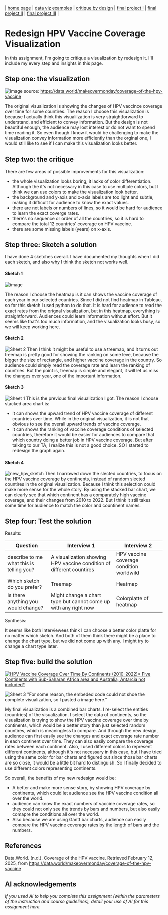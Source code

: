 | [home page](https://cmustudent.github.io/tswd-portfolio-templates/) | [data viz examples](dataviz-examples) | [critique by design](critique-by-design) | [final project I](final-project-part-one) | [final project II](final-project-part-two) | [final project III](final-project-part-three) |

# Redesign HPV Vaccine Coverage Visualization

In this assignment, I'm going to critique a visualization by redesign it. I'll include my every step and insights in this page.

## Step one: the visualization

![image](https://github.com/user-attachments/assets/fb445754-c364-49f0-88c5-5bc843089ee5)
source: https://data.world/makeovermonday/coverage-of-the-hpv-vaccine 

The original visualization is showing the changes of HPV vaccince coverage over time for some countires. The reason I choose this visualization is because I actually think this visualilzation is very straightforward to understand, and efficient to convey information. But the design is not beautiful enough, the audience may lost interest or do not want to spend time reading it. So even though I know it would be challenging to make the visualization convey information more efficiently than the orginal one, I would still like to see if I can make this visualization looks better. 

## Step two: the critique

There are few areas of possible improvements for this visualization:
- the whole visualization looks boring, it lacks of color differentiation. Although the it's not necessary in this case to use multiple colors, but I think we can use colors to make the visualization look better.
- the background and y-axis and x-axis labels are too light and subtle, making it difficult for audience to know the exact values.
- there are not labels or numbers of lines, so it would be hard for audience to learn the exact coverge rates.
- there's no sequence or order of all the countries, so it is hard to compare the total 12 countries' coverage on HPV vaccine.
- there are some missing labels (years) on x-axis. 

## Step three: Sketch a solution
I have done 4 sketches overall. I have documented my thoughts when I did each sketch, and also why I think the sketch not works well.

#### Sketch 1
![image](https://github.com/user-attachments/assets/ad302832-ca75-41a7-a648-1c3ce9dd3cc2)

The reason I choose the heatmap is it can shows the vaccine coverage of each year in our selected countries. Since I did not find heatmap in Tableau, so for this sketch I used python to do that. It is hard for audience to read the exact rates from the orignal visualization, but in this heatmap, everything is straightforward. Audiences could learn information without effort. But it seems like that's too much information, and the visualization looks busy, so we will keep working here. 

#### Sketch 2
![Sheet 2](https://github.com/user-attachments/assets/fe2fcfe4-6d2e-499f-a8f8-67b12e0b850b)
Then I think it might be useful to use a treemap, and it turns out treemap is pretty good for showing the ranking on some leve, because the bigger the size of rectangle, and higher vaccine coverage in the country. So audience could simply read the coverage rate and learn the ranking of countries. But the point is, treemap is simple and elegant, it will let us miss the changes over year, one of the important information.

#### Sketch 3
![Sheet 1](https://github.com/user-attachments/assets/84656f84-eecf-44c9-8d32-222d242b75fe)
This is the previous final visualization I got. The reason I choose stacked area chart is:
- It can shows the upward trend of HPV vaccine coverage of different countries over time. While in the original visualization, it is not that obvious to see the overall upward trends of vaccine coverage.
- It can shows the ranking of vaccine coverage conditions of selected countries, therefore it would be easier for audiences to compare that which country doing a better job in HPV vaccine coverage.
But after talking to our TA, I realize this is not a good choice. SO I started to redesign the graph again.

#### Sketch 4
![new_hpv_sketch](https://github.com/user-attachments/assets/b64d950c-7cd4-4dee-b0bf-de6fd3064c43)
Then I narrowed down the slected countries, to focus on the HPV vaccine coverage by continents, instead of random slected countires in the original visualization. Because I think this selection could make more sense for the whole story. By using the stacked bar chart, we can clearly see that which continent has a comparately high vaccine coverage, and their changes from 2010 to 2022. But I think it still takes some time for audience to match the color and countinent names. 

## Step four: Test the solution

Results: 

| Question | Interview 1 | Interview 2 |
|----------|-------------|-------------|
| describe to me what this is telling you?| A visualization showing HPV vaccine condition of different countires  | HPV vaccine coverage condition worldwild |
|Which sketch do you prefer?|    Treemap       |     Heatmap        |
|  Is there anything you would change? |      Might change a chart type but cannot come up with any right now       |  Colorplatte of heatmap           |

Synthesis: 

It seems like both interviewees think I can choose a better color platte for no matter which sketch. And both of them think there might be a place to change the chart type, but we did not come up with any. I might try to change a chart type later.

## Step five: build the solution

<div class='tableauPlaceholder' id='viz1739400261998' style='position: relative'><noscript><a href='#'><img alt='HPV Vaccine Coverage Over Time By Continents (2010-2022)* Five Continents with Sub-Saharan Africa area and Australia, Antarcia not included* ' src='https:&#47;&#47;public.tableau.com&#47;static&#47;images&#47;HP&#47;HPV_Vaccine_Coverage_Overtime_Continents&#47;Sheet3&#47;1_rss.png' style='border: none' /></a></noscript><object class='tableauViz'  style='display:none;'><param name='host_url' value='https%3A%2F%2Fpublic.tableau.com%2F' /> <param name='embed_code_version' value='3' /> <param name='site_root' value='' /><param name='name' value='HPV_Vaccine_Coverage_Overtime_Continents&#47;Sheet3' /><param name='tabs' value='no' /><param name='toolbar' value='yes' /><param name='static_image' value='https:&#47;&#47;public.tableau.com&#47;static&#47;images&#47;HP&#47;HPV_Vaccine_Coverage_Overtime_Continents&#47;Sheet3&#47;1.png' /> <param name='animate_transition' value='yes' /><param name='display_static_image' value='yes' /><param name='display_spinner' value='yes' /><param name='display_overlay' value='yes' /><param name='display_count' value='yes' /><param name='language' value='en-US' /><param name='filter' value='publish=yes' /></object></div>                
<script type='text/javascript'>                    
  var divElement = document.getElementById('viz1739400261998');                    
  var vizElement = divElement.getElementsByTagName('object')[0];                    
  vizElement.style.width='100%';vizElement.style.height=(divElement.offsetWidth*0.75)+'px';                    
  var scriptElement = document.createElement('script');                    
  scriptElement.src = 'https://public.tableau.com/javascripts/api/viz_v1.js';                    
  vizElement.parentNode.insertBefore(scriptElement, vizElement);                
</script>

![Sheet 3](https://github.com/user-attachments/assets/f46de5a0-33e9-40dc-99e9-2579c91d8b00)
"For some reason, the embeded code could not shoe the complete visualization, so I pasted a image here."

My final visualization is a combined bar charts. I re-select the entities (countries) of the visualization. I select the data of continents, so the visualization is trying to show the HPV vaccine coverage over time by continents, which would be a better story than just selected random countires, which is meaningless to compare. And through the new design, audience can first easily see the changes and exact coverage rate number in each continent over time. They can also easily compare the coverage rates between each continent. Also, I used different colors to represent different continents, although it's not necessary in this case, but I have tried using the same color for bar charts and figured out since those bar charts are so close, it would be a little bit hard to distinguish. So I finally decided to use different colors representing continents. 

So overall, the benefits of my new redesign would be:
- A better and make more sense story, by showing HPV coverage by continents, which could let audience see the HPV vaccine condition all over the world.
- audience can know the exact numbers of vaccine coverage rates, so they could not only see the trends by bars and numbers, but also easily comapre the conditions all over the world.
- Also because we are using Gantt bar charts, audience can easily compare the HPV vaccine coverage rates by the length of bars and the numbers.

## References
Data.World. (n.d.). Coverage of the HPV vaccine. Retrieved February 12, 2025, from https://data.world/makeovermonday/coverage-of-the-hpv-vaccine

## AI acknowledgements
_If you used AI to help you complete this assignment (within the parameters of the instruction and course guidelines), detail your use of AI for this assignment here._

